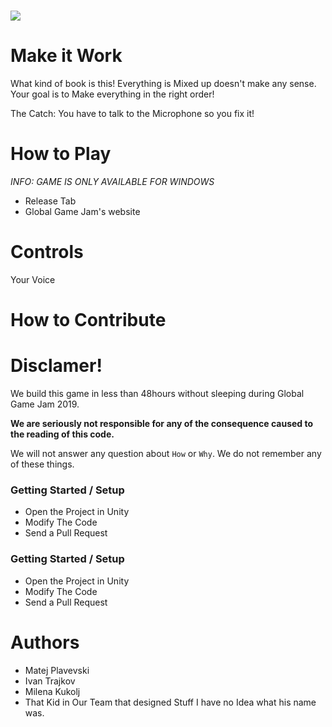 # 
![](https://camo.githubusercontent.com/4892e52e0c234be190c8729f35175fd84c37b6a2/687474703a2f2f7777772e676c6f62616c67616d656a616d2e69742f77702d636f6e74656e742f75706c6f6164732f323031382f31312f67676a31385f66625f6576656e746865616465725f31393230783130383070782e6a7067)

# Make it Work
What kind of book is this! Everything is Mixed up doesn't make any sense. Your goal is to Make everything in the right order!

The Catch: You have to talk to the Microphone so you fix it!

# How to Play
*INFO: GAME IS ONLY AVAILABLE FOR WINDOWS*
* Release Tab
* Global Game Jam's website

# Controls
Your Voice

# How to Contribute

# Disclamer!
We build this game in less than 48hours without sleeping during Global Game Jam 2019.

**We are seriously not responsible for any of the consequence caused to the reading of this code.**

We will not answer any question about `How` or `Why`. We do not remember any of these things.

### Getting Started / Setup
* Open the Project in Unity
* Modify The Code
* Send a Pull Request


### Getting Started / Setup
* Open the Project in Unity
* Modify The Code
* Send a Pull Request

# Authors
* Matej Plavevski
* Ivan Trajkov
* Milena Kukolj
* That Kid in Our Team that designed Stuff I have no Idea what his name was.


